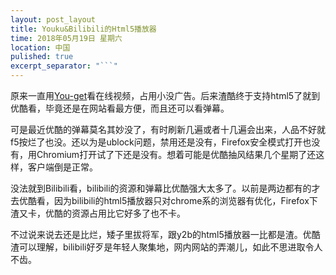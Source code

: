 ```yaml
---
layout: post_layout
title: Youku&Bilibili的Html5播放器
time: 2018年05月19日 星期六
location: 中国
pulished: true
excerpt_separator: "```"
---
```




原来一直用[You-get](https://github.com/soimort/you-get)看在线视频，占用小没广告。后来渣酷终于支持html5了就到优酷看，毕竟还是在网站看最方便，而且还可以看弹幕。

可是最近优酷的弹幕莫名其妙没了，有时刷新几遍或者十几遍会出来，人品不好就f5按烂了也没。还以为是ublock问题，禁用还是没有，Firefox安全模式打开也没有，用Chromium打开试了下还是没有。想着可能是优酷抽风结果几个星期了还这样，客户端倒是正常。

没法就到Bilibili看，bilibili的资源和弹幕比优酷强大太多了。以前是两边都有的才去优酷看，因为bilibili的html5播放器只对chrome系的浏览器有优化，Firefox下渣又卡，优酷的资源占用比它好多了也不卡。

不过说来说去还是比烂，矮子里拔将军，跟y2b的html5播放器一比都是渣。优酷渣可以理解，bilibili好歹是年轻人聚集地，网内网站的弄潮儿，如此不思进取令人不齿。

